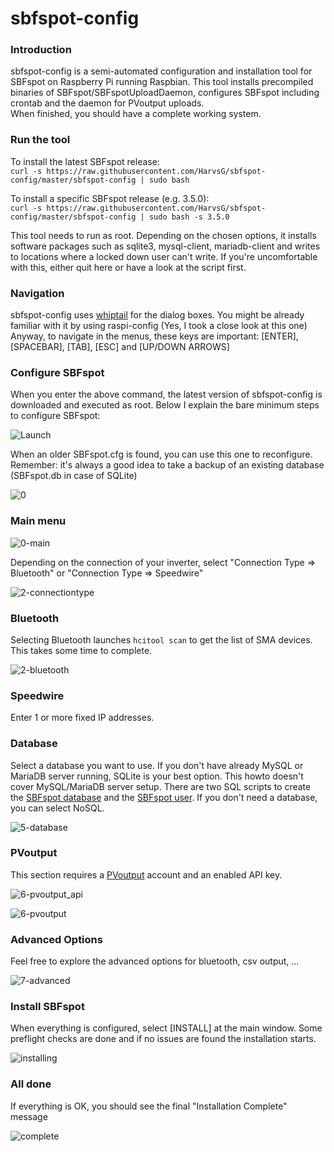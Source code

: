 # sbfspot-config

### Introduction
sbfspot-config is a semi-automated configuration and installation tool for SBFspot on Raspberry Pi running Raspbian.
This tool installs precompiled binaries of SBFspot/SBFspotUploadDaemon, configures SBFspot including crontab and the daemon for PVoutput uploads.    
When finished, you should have a complete working system.

### Run the tool
To install the latest SBFspot release:    
`curl -s https://raw.githubusercontent.com/HarvsG/sbfspot-config/master/sbfspot-config | sudo bash`

To install a specific SBFspot release (e.g. 3.5.0):    
`curl -s https://raw.githubusercontent.com/HarvsG/sbfspot-config/master/sbfspot-config | sudo bash -s 3.5.0`

This tool needs to run as root. Depending on the chosen options, it installs software packages such as sqlite3, mysql-client, mariadb-client and writes to locations where a locked down user can't write. If you're uncomfortable with this, either quit here or have a look at the script first.

### Navigation
sbfspot-config uses [whiptail](https://en.wikibooks.org/wiki/Bash_Shell_Scripting/Whiptail) for the dialog boxes. You might be already familiar with it by using raspi-config (Yes, I took a close look at this one)
Anyway, to navigate in the menus, these keys are important: [ENTER], [SPACEBAR], [TAB], [ESC] and [UP/DOWN ARROWS]
  
### Configure SBFspot
When you enter the above command, the latest version of sbfspot-config is downloaded and executed as root.
Below I explain the bare minimum steps to configure SBFspot:

![Launch](https://user-images.githubusercontent.com/1931158/46150028-e68ba200-c26b-11e8-950b-bb7de3053fc2.jpg)

When an older SBFspot.cfg is found, you can use this one to reconfigure.    
Remember: it's always a good idea to take a backup of an existing database (SBFspot.db in case of SQLite)

![0](https://user-images.githubusercontent.com/1931158/46150551-1ab39280-c26d-11e8-8f48-f5c4dc2834ca.JPG)

### Main menu
![0-main](https://user-images.githubusercontent.com/1931158/46151414-053f6800-c26f-11e8-8369-ce1c6a81a694.JPG)

Depending on the connection of your inverter, select "Connection Type => Bluetooth" or "Connection Type => Speedwire"

![2-connectiontype](https://user-images.githubusercontent.com/1931158/46155144-ea70f180-c276-11e8-88cc-a308500a7d6c.JPG)

### Bluetooth
Selecting Bluetooth launches `hcitool scan` to get the list of SMA devices. This takes some time to complete.

![2-bluetooth](https://user-images.githubusercontent.com/1931158/46155238-2310cb00-c277-11e8-88a2-e23d2ac0fb40.jpg)

### Speedwire
Enter 1 or more fixed IP addresses.

### Database
Select a database you want to use. If you don't have already MySQL or MariaDB server running, SQLite is your best option.
This howto doesn't cover MySQL/MariaDB server setup. There are two SQL scripts to create the [SBFspot database](https://github.com/SBFspot/SBFspot/blob/master/SBFspot/CreateMySQLDB.sql) and the [SBFspot user](https://github.com/SBFspot/SBFspot/blob/master/SBFspot/CreateMySQLUser.sql).
If you don't need a database, you can select NoSQL.

![5-database](https://user-images.githubusercontent.com/1931158/46250413-a9c1d580-c43a-11e8-93b8-c334f825c2e2.JPG)

### PVoutput
This section requires a [PVoutput](https://pvoutput.org) account and an enabled API key.

![6-pvoutput_api](https://user-images.githubusercontent.com/1931158/46250420-c4944a00-c43a-11e8-8b56-2323cfc04ec5.JPG)

![6-pvoutput](https://user-images.githubusercontent.com/1931158/46250421-c958fe00-c43a-11e8-90a5-853167da58ef.JPG)

### Advanced Options
Feel free to explore the advanced options for bluetooth, csv output, ...

![7-advanced](https://user-images.githubusercontent.com/1931158/46250445-6451d800-c43b-11e8-9748-c2f56156d799.JPG)

### Install SBFspot
When everything is configured, select [INSTALL] at the main window.
Some preflight checks are done and if no issues are found the installation starts.

![installing](https://user-images.githubusercontent.com/1931158/46585357-31799680-ca70-11e8-9563-89c4bc219f15.jpg)

### All done
If everything is OK, you should see the final "Installation Complete" message

![complete](https://user-images.githubusercontent.com/1931158/46585363-3b9b9500-ca70-11e8-8eb0-1058d479c20a.JPG)
